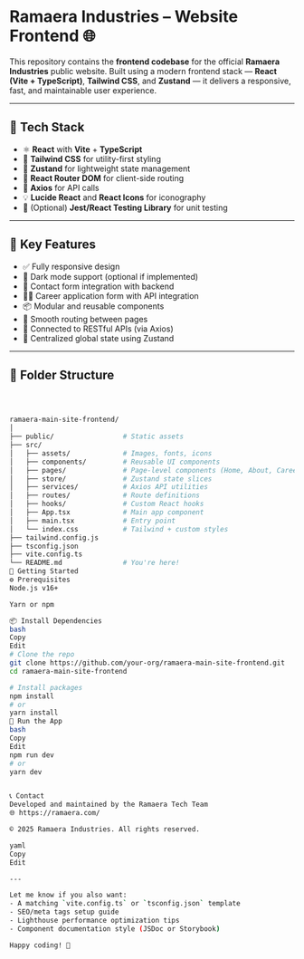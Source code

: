 # Ramaera Industries – Website Frontend 🌐

This repository contains the **frontend codebase** for the official **Ramaera Industries** public website. Built using a modern frontend stack — **React (Vite + TypeScript)**, **Tailwind CSS**, and **Zustand** — it delivers a responsive, fast, and maintainable user experience.

---

## 🚀 Tech Stack

- ⚛️ **React** with **Vite** + **TypeScript**
- 🎨 **Tailwind CSS** for utility-first styling
- 🧠 **Zustand** for lightweight state management
- 🔁 **React Router DOM** for client-side routing
- 🔗 **Axios** for API calls
- 💡 **Lucide React** and **React Icons** for iconography
- 🧪 (Optional) **Jest/React Testing Library** for unit testing

---

## 🧩 Key Features

- ✅ Fully responsive design
- 🌙 Dark mode support (optional if implemented)
- 🧾 Contact form integration with backend
- 🧑‍💼 Career application form with API integration
- 📦 Modular and reusable components
- 🧭 Smooth routing between pages
- 📡 Connected to RESTful APIs (via Axios)
- 🎯 Centralized global state using Zustand

---

## 📁 Folder Structure

```bash



ramaera-main-site-frontend/
│
├── public/                 # Static assets
├── src/
│   ├── assets/             # Images, fonts, icons
│   ├── components/         # Reusable UI components
│   ├── pages/              # Page-level components (Home, About, Careers, etc.)
│   ├── store/              # Zustand state slices
│   ├── services/           # Axios API utilities
│   ├── routes/             # Route definitions
│   ├── hooks/              # Custom React hooks
│   ├── App.tsx             # Main app component
│   ├── main.tsx            # Entry point
│   └── index.css           # Tailwind + custom styles
├── tailwind.config.js
├── tsconfig.json
├── vite.config.ts
└── README.md               # You're here!
🧪 Getting Started
⚙️ Prerequisites
Node.js v16+

Yarn or npm

📦 Install Dependencies
bash
Copy
Edit
# Clone the repo
git clone https://github.com/your-org/ramaera-main-site-frontend.git
cd ramaera-main-site-frontend

# Install packages
npm install
# or
yarn install
🧾 Run the App
bash
Copy
Edit
npm run dev
# or
yarn dev


📞 Contact
Developed and maintained by the Ramaera Tech Team
🌐 https://ramaera.com/

© 2025 Ramaera Industries. All rights reserved.

yaml
Copy
Edit

---

Let me know if you also want:
- A matching `vite.config.ts` or `tsconfig.json` template
- SEO/meta tags setup guide
- Lighthouse performance optimization tips
- Component documentation style (JSDoc or Storybook)

Happy coding! 🚀